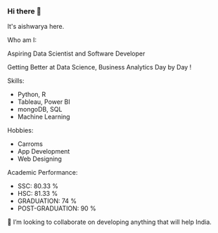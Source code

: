 ### Hi there 👋

It's aishwarya here.

Who am I:

Aspiring Data Scientist and Software Developer

Getting Better at Data Science, Business Analytics Day by Day !

Skills:

- Python, R
- Tableau, Power BI
- mongoDB, SQL
- Machine Learning

Hobbies:

- Carroms
- App Development
- Web Designing

Academic Performance:

- SSC: 80.33 %
- HSC: 81.33 %
- GRADUATION: 74 %
- POST-GRADUATION: 90 %

👯 I’m looking to collaborate on developing anything that will help India.

